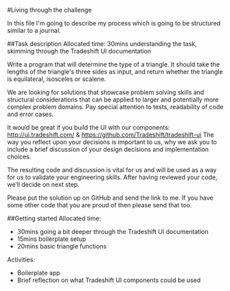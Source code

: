 #Living through the challenge

In this file I'm going to describe my process which is going to be structured similar to a journal.

##Task description
Allocated time: 30mins understanding the task, skimming through the Tradeshift UI documentation

Write a program that will determine the type of a triangle. It should take the lengths of the triangle's three sides as input, and return whether the triangle is equilateral, isosceles or scalene.

We are looking for solutions that showcase problem solving skills and structural considerations that can be applied to larger and potentially more complex problem domains. Pay special attention to tests, readability of code and error cases.

It would be great if you build the UI with our components: http://ui.tradeshift.com/ & https://github.com/Tradeshift/tradeshift-ui
The way you reflect upon your decisions is important to us, why we ask you to include a brief discussion of your design decisions and implementation choices.

The resulting code and discussion is vital for us and will be used as a way for us to validate your engineering skills. After having reviewed your code, we’ll decide on next step.

Please put the solution up on GitHub and send the link to me. If you have some other code that you are proud of then please send that too.

##Getting started
Allocated time:

* 30mins going a bit deeper through the Tradeshift UI documentation
* 15mins boilerplate setup
* 20mins basic triangle functions

Activities:

* Boilerplate app
* Brief reflection on what Tradeshift UI components could be used